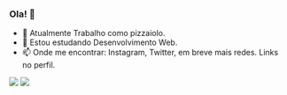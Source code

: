 ### Ola! 👋
- 🔭 Atualmente Trabalho como pizzaiolo.
- 🌱 Estou estudando Desenvolvimento Web.
- 📫 Onde me encontrar: Instagram, Twitter, em breve mais redes. Links no perfil.


<div> 
  <a href="https://instagram.com/thulipha_" target="_blank"><img src="https://img.shields.io/badge/-Instagram-%23E4405F?style=for-the-badge&logo=instagram&logoColor=white" target="_blank"></a>
    <a href = "mailto:thulikitotrabalho@gmail.com"><img src="https://img.shields.io/badge/-Gmail-%23333?style=for-the-badge&logo=gmail&logoColor=white" target="_blank"></a>
</div>
